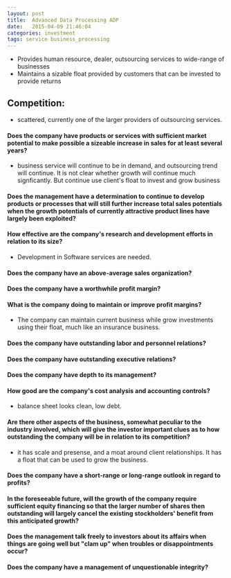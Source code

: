 ```yaml
---
layout: post
title:  Advanced Data Processing ADP
date:   2015-04-09 21:46:04
categories: investment
tags: service business_processing
---
```



 - Provides human resource, dealer, outsourcing services to wide-range of businesses
 - Maintains a sizable float provided by customers that can be invested to provide returns
 
 <!--more-->

## Competition: 

 - scattered, currently one of the larger providers of outsourcing services. 

#### Does the company have products or services with sufficient market potential to make possible a sizeable increase in sales for at least several years?

  - business service will continue to be in demand, and outsourcing trend will continue. It is not clear whether growth will continue much signficantly. But continue use client's float to invest and grow business

####  Does the management have a determination to continue to develop products or processes that will still further increase total sales potentials when the growth potentials of currently attractive product lines have largely been exploited?

#### How effective are the company's research and development efforts in relation to its size?

  - Development in Software services are needed. 

#### Does the company have an above-average sales organization?

#### Does the company have a worthwhile profit margin?

#### What is the company doing to maintain or improve profit margins?

 - The company can maintain current business while grow investments using their float, much like an insurance business. 

#### Does the company have outstanding labor and personnel relations?

#### Does the company have outstanding executive relations?

#### Does the company have depth to its management?



#### How good are the company's cost analysis and accounting controls?

  - balance sheet looks clean, low debt. 

#### Are there other aspects of the business, somewhat peculiar to the industry involved, which will give the investor important clues as to how outstanding the company will be in relation to its competition?

  - it has scale and presense, and a moat around client relationships. It has a float that can be used to grow the business. 

#### Does the company have a short-range or long-range outlook in regard to profits?

#### In the foreseeable future, will the growth of the company require sufficient equity financing so that the larger number of shares then outstanding will largely cancel the existing stockholders' benefit from this anticipated growth?

#### Does the management talk freely to investors about its affairs when things are going well but "clam up" when troubles or disappointments occur?

#### Does the company have a management of unquestionable integrity?
